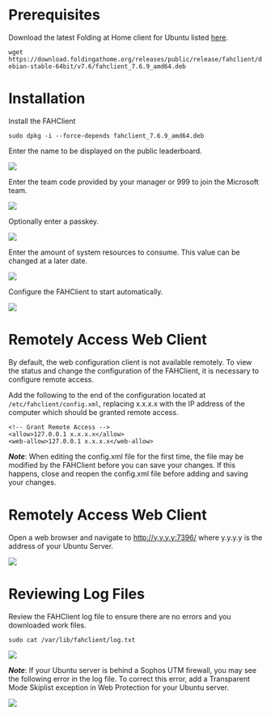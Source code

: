 # Prerequisites

Download the latest Folding at Home client for Ubuntu listed [here](https://foldingathome.org/alternative-downloads/).

```wget https://download.foldingathome.org/releases/public/release/fahclient/debian-stable-64bit/v7.6/fahclient_7.6.9_amd64.deb```

# Installation

Install the FAHClient

```sudo dpkg -i --force-depends fahclient_7.6.9_amd64.deb```

Enter the name to be displayed on the public leaderboard.

![](../img/UbuntuServer/configure-username.png)

Enter the team code provided by your manager or 999 to join the Microsoft team.

![](../img/UbuntuServer/configure-team.png)

Optionally enter a passkey.

![](../img/UbuntuServer/configure-passkey.png)

Enter the amount of system resources to consume. This value can be changed at a later date.

![](../img/UbuntuServer/configure-resources.png)

Configure the FAHClient to start automatically.

![](../img/UbuntuServer/configure-startup.png)

# Remotely Access Web Client

By default, the web configuration client is not available remotely.  To view the status and change the configuration of the FAHClient, it is necessary to configure remote access.

Add the following to the end of the configuration located at ```/etc/fahclient/config.xml```, replacing x.x.x.x with the IP address of the computer which should be granted remote access.

```
<!-- Grant Remote Access -->
<allow>127.0.0.1 x.x.x.x</allow>
<web-allow>127.0.0.1 x.x.x.x</web-allow>
```

***Note***: When editing the config.xml file for the first time, the file may be modified by the FAHClient before you can save your changes.  If this happens, close and reopen the config.xml file before adding and saving your changes.

# Remotely Access Web Client

Open a web browser and navigate to http://y.y.y.y:7396/ where y.y.y.y is the address of your Ubuntu Server.

![](../img/UbuntuServer/web-client.png)

# Reviewing Log Files

Review the FAHClient log file to ensure there are no errors and you downloaded work files.

```sudo cat /var/lib/fahclient/log.txt```

![](../img/UbuntuServer/log-file.png)

***Note***: If your Ubuntu server is behind a Sophos UTM firewall, you may see the following error in the log file. To correct this error, add a Transparent Mode Skiplist exception in Web Protection for your Ubuntu server.

![](../img/UbuntuServer/error-core-package-header.png)
